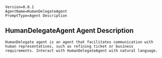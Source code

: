 ```properties
Version=0.0.1
AgentName=HumanDelegateAgent
PromptType=Agent Description
```

## HumanDelegateAgent Agent Description

```prompt_markdown
HumanDelegate agent is an agent that facilitates communication with human representatives, such as refining ticket or business requirements. Interact with HumanDelegateAgent with natural language.
```
